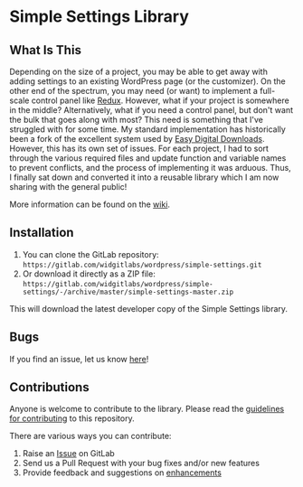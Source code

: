 # Simple Settings Library

## What Is This

Depending on the size of a project, you may be able to get away with adding settings to an existing WordPress page (or the customizer). On the other end of the spectrum, you may need (or want) to implement a full-scale control panel like [Redux](http://reduxframework.com). However, what if your project is somewhere in the middle? Alternatively, what if you need a control panel, but don't want the bulk that goes along with most? This need is something that I've struggled with for some time. My standard implementation has historically been a fork of the excellent system used by [Easy Digital Downloads](https://easydigitaldownloads.com). However, this has its own set of issues. For each project, I had to sort through the various required files and update function and variable names to prevent conflicts, and the process of implementing it was arduous. Thus, I finally sat down and converted it into a reusable library which I am now sharing with the general public!

More information can be found on the [wiki](https://gitlab.com/widgitlabs/wordpress/simple-settings/wikis/home).

## Installation

1. You can clone the GitLab repository: `https://gitlab.com/widgitlabs/wordpress/simple-settings.git`
2. Or download it directly as a ZIP file: `https://gitlab.com/widgitlabs/wordpress/simple-settings/-/archive/master/simple-settings-master.zip`

This will download the latest developer copy of the Simple Settings library.

## Bugs

If you find an issue, let us know [here](https://gitlab.com/widgitlabs/wordpress/simple-settings/issues)!

## Contributions

Anyone is welcome to contribute to the library. Please read the [guidelines for contributing](https://github.com/widgitlabs/wordpress/simple-settings/blob/master/CONTRIBUTING.md) to this repository.

There are various ways you can contribute:

1. Raise an [Issue](https://gitlab.com/widgitlabs/wordpress/simple-settings/issues) on GitLab
2. Send us a Pull Request with your bug fixes and/or new features
3. Provide feedback and suggestions on [enhancements](https://gitlab.com/widgitlabs/wordpress/simple-settings/issues?label_name[]=Enhancement)
